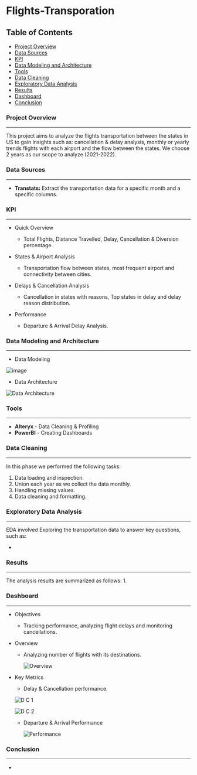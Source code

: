 # Flights-Transporation

## Table of Contents

- [Project Overview](#project-overview)
- [Data Sources](#data-sources)
- [KPI](#kpi)
- [Data Modeling and Architecture](#data-modeling-and-architecture)
- [Tools](#tools)
- [Data Cleaning](#data-cleaning)
- [Exploratory Data Analysis](#exploratory-data-analysis)
- [Results](#results)
- [Dashboard](#dashboard)
- [Conclusion](#conclusion)
### Project Overview
---
This project aims to analyze the flights transportation between the states in US to gain insights such as: cancellation & delay analysis, monthly or yearly trends flights with each airport and the flow between the states. We choose 2 years as our scope to analyze (2021-2022).

### Data Sources
---
- **Transtats:** Extract the transportation data for a specific month and a specific columns.

### KPI
---
- Quick Overview
   - Total Flights, Distance Travelled, Delay, Cancellation & Diversion percentage.
     
- States & Airport Analysis
   - Transportation flow between states, most frequent airport and connectivity between cities.

- Delays & Cancellation Analysis
  - Cancellation in states with reasons, Top states in delay and delay reason distribution.

- Performance 
  -  Departure & Arrival Delay Analysis.
 
### Data Modeling and Architecture
--- 
- Data Modeling
  
![image](https://github.com/ShadyWessemy/Flights-Transporation/assets/73957793/d8cc6156-0f68-46c9-af21-e59232045c06)

- Data Architecture
  
![Data Architecture](https://github.com/ShadyWessemy/Flights-Transporation/assets/73957793/619a149e-6c9c-4cbb-9db2-e0541ea60e3e)

### Tools 
---
- **Alteryx** - Data Cleaning & Profiling
- **PowerBI** - Creating Dashboards

### Data Cleaning
---
In this phase we performed the following tasks:

1. Data loading and inspection.
2. Union each year as we collect the data monthly.
3. Handling missing values.
4. Data cleaning and formatting.

### Exploratory Data Analysis 
---
EDA involved Exploring the transportation data to answer key questions, such as:

- 

### Results 
---
The analysis results are summarized as follows:
1.

### Dashboard
---

- Objectives
  - Tracking performance, analyzing flight delays and monitoring cancellations.

- Overview
  - Analyzing number of flights with its destinations.

    ![Overview](https://github.com/ShadyWessemy/Flights-Transporation/assets/73957793/834b51b4-faa5-46af-a114-d5323a654b85)

- Key Metrics
  -  Delay & Cancellation performance.

    ![D C 1](https://github.com/ShadyWessemy/Flights-Transporation/assets/73957793/867f242d-f920-4072-a937-40e3a06b3c9f)

    ![D C 2](https://github.com/ShadyWessemy/Flights-Transporation/assets/73957793/736ef97d-28fd-4821-9932-d32650425904)

  - Departure & Arrival Performance

    ![Performance](https://github.com/ShadyWessemy/Flights-Transporation/assets/73957793/4d1d8083-4eb4-4a3e-9591-fd661152836a)

### Conclusion
---
- 
